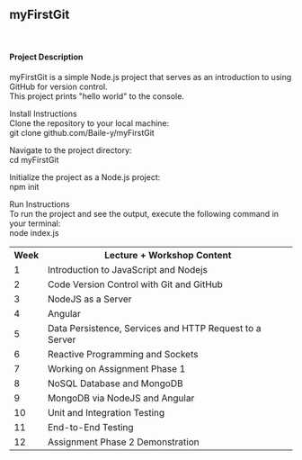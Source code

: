 <h2>myFirstGit</h2><br>
<h4>Project Description</h4>
<p>myFirstGit is a simple Node.js project that serves as an introduction to using GitHub for version control. 
<br>This project prints "hello world" to the console.</p>

Install Instructions<br>
Clone the repository to your local machine:<br>
git clone github.com/Baile-y/myFirstGit<br>

Navigate to the project directory:<br>
cd myFirstGit<br>

Initialize the project as a Node.js project:<br>
npm init<br>

Run Instructions<br>
To run the project and see the output, execute the following command in your terminal:<br>
node index.js

<table>
  <tr>
    <th>Week</th>
    <th>Lecture + Workshop Content</th>
  </tr>
  <tr>
    <td>1</td>
    <td>Introduction to JavaScript and Nodejs</td>
  </tr>
  <tr>
    <td>2</td>
    <td>Code Version Control with Git and GitHub</td>
  </tr>
  <tr>
    <td>3</td>
    <td>NodeJS as a Server</td>
  </tr>
  <tr>
    <td>4</td>
    <td>Angular</td>
  </tr>
  <tr>
    <td>5</td>
    <td>Data Persistence, Services and HTTP Request to a Server</td>
  </tr>
  <tr>
    <td>6</td>
    <td>Reactive Programming and Sockets</td>
  </tr>
  <tr>
    <td>7</td>
    <td>Working on Assignment Phase 1</td>
  </tr>
  <tr>
    <td>8</td>
    <td>NoSQL Database and MongoDB</td>
  </tr>
  <tr>
    <td>9</td>
    <td>MongoDB via NodeJS and Angular</td>
  </tr>
  <tr>
    <td>10</td>
    <td>Unit and Integration Testing</td>
  </tr>
  <tr>
    <td>11</td>
    <td>End-to-End Testing</td>
  </tr>
  <tr>
    <td>12</td>
    <td>Assignment Phase 2 Demonstration</td>
  </tr>
</table>

